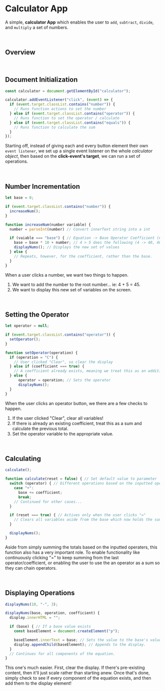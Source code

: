 # Calculator App

A simple, **calculator App** which enables the user to `add`, `subtract`, `divide`, and `multiply` a set of numbers.

<br>

## Overview



<br>

## Document Initialization

```js
const calculator = document.getElementById("calculator");

calculator.addEventListener("click", (event) => {
  if (event.target.classList.contains("number")) {
    // Runs function actions to set the number
  } else if (event.target.classList.contains("operator")) {
    // Runs function to set the operator / calculate
  } else if (event.target.classList.contains("equals")) {
    // Runs function to calculate the sum
  }
});
```
Starting off, instead of giving each and every button element their own `event listener`, we set up a single event listener on the whole *calculator object*, then based on the **click-event's target**, we can run a set of operations.

<br>

## Number Incrementation 

```js
let base = 0;

if (event.target.classList.contains("number")) {
  increaseNum();
}

function increaseNum(number variable) {
  number = parseInt(number) // Convert innerText string into a int

  if (vaiable === "base") { // Equation -> Base Operator Coefficient (# / #)
    base = base * 10 + number; // 4 > 5 does the following (4 -> 40, 40 + 5 -> 45)
    displayNums(); // Displays the new set of values
  } else {
    // Repeats, however, for the coefficient, rather than the base.
  }
}
```
When a user clicks a number, we want two things to happen.
1. We want to add the number to the root number... ie: 4 + 5 = 45.
2. We want to display this new set of variables on the screen.

<br>

## Setting the Operator

```js
let operator = null;

if (event.target.classList.contains("operator")) {
  setOperator();
}

function setOperator(operation) {
  if (operation = "C") {
    // User clicked "Clear", so clear the display
  } else if (coefficient === true) {
    // A coefficient already exists, meaning we treat this as an addition AND setting the operator
  } else {
      operator = operation; // Sets the operator
      displayNums();
  }
}
```
When the user clicks an operator button, we there are a few checks to happen.
1. If the user clicked "Clear", clear all variables!
2. If there is already an existing coefficient, treat this as a sum and calculate the previous total.
3. Set the operator variable to the appropriate value.

<br>

## Calculating

```js
calculate();

function calculate(reset = false) { // Set default value to parameter
  switch (operator) { // Different operations based on the inputted operator.
    case "+":
      base += coefficient;
      break;
    // Continued for other cases...
  }

  if (reset === true) { // Actives only when the user clicks "="
    // Clears all variables aside from the base which now holds the sum of the calculation.
  }

  displayNums();
}
```
Aside from simply summing the totals based on the inputted operaters, this function also has a very important role. To enable functionality like continuously clicking "=" to keep summing from the last operator/coefficient, or enabling the user to use the an operator as a sum so they can chain operators.

<br>

## Displaying Operations

```js
displayNums(10, "-", 3);

displayNums(base, operation, coefficient) {
  display.innerHTML = "";

  if (base) { // If a base value exists
    const baseElement = document.createElement("p");

    baseElement.innerText = base; // Sets the value to the base's value
    display.appendChild(baseElement); // Appends to the display.
  }
  // Continues for all components of the equation.
}
```
This one's much easier.
First, clear the display. If there's pre-existing content, then it'll just scale rather than starting anew. Once that's done, simply check to see if every component of the equation exists, and then add them to the display element!

<br>